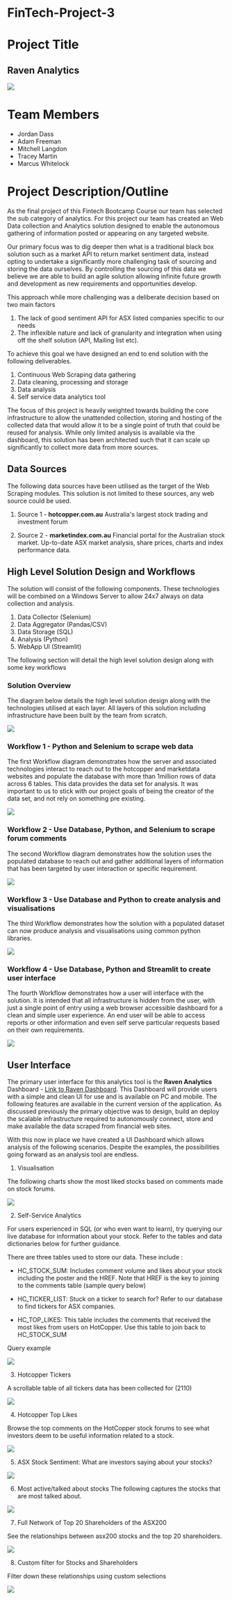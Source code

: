 # FinTech-Project-3

# Project Title
## Raven Analytics

![](https://github.com/apfreeman/FinTech-Project-3/blob/main/Images/How-Data-Analytics.jpg?raw=true)

# Team Members

- Jordan Dass
- Adam Freeman 
- Mitchell Langdon 
- Tracey Martin
- Marcus Whitelock 

# Project Description/Outline

As the final project of this Fintech Bootcamp Course our team has selected the sub category of analytics. For this project our team has created an Web Data collection and Analytics solution designed to enable the autonomous gathering of information posted or appearing on any targeted website. 

Our primary focus was to dig deeper then what is a traditional black box solution such as a market API to return market sentiment data, instead opting to undertake a significantly more challenging task of sourcing and storing the data ourselves. By controlling the sourcing of this data we believe we are able to build an agile solution allowing infinite future growth and development as new requirements and opportunities develop.

This approach while more challenging was a deliberate decision based on two main factors 
    
1. The lack of good sentiment API for ASX listed companies specific to our needs
2. The inflexible nature and lack of granularity and integration when using off the shelf solution (API, Mailing list etc).

To achieve this goal we have designed an end to end solution with the following deliverables.

1. Continuous Web Scraping data gathering
2. Data cleaning, processing and storage
3. Data analysis 
4. Self service data analytics tool

The focus of this project is heavily weighted towards building the core infrastructure to allow the unattended collection, storing and hosting of the collected data that would allow it to be a single point of truth that could be reused for analysis. While only limited analysis is available via the dashboard, this solution has been architected such that it can scale up significantly to collect more data from more sources.  

## Data Sources 

The following data sources have been utilised as the target of the Web Scraping modules. This solution is not limited to these sources, any web source could be used.

1. Source 1 - **hotcopper.com.au** Australia's largest stock  trading and investment forum

2. Source 2 - **marketindex.com.au** Financial portal for the Australian stock market. Up-to-date ASX market analysis, share prices, charts and index performance data.


## High Level Solution Design and Workflows

The solution will consist of the following components. These technologies will be combined on a Windows Server to allow 24x7 always on data collection and analysis. 

1. Data Collector (Selenium)
2. Data Aggregator (Pandas/CSV)
3. Data Storage (SQL)
4. Analysis (Python)
5. WebApp UI (Streamlit)

The following section will detail the high level solution design along with some key workflows 

### Solution Overview

The diagram below details the high level solution design along with the technologies utilised at each layer. All layers of this solution including infrastructure have been built by the team from scratch.

![](https://github.com/apfreeman/FinTech-Project-3/blob/main/Images/app_architecture_only.png?raw=true)

### Workflow 1 - Python and Selenium to scrape web data

The first Workflow diagram demonstrates how the server and associated technologies interact to reach out to the hotcopper and marketdata websites and populate the database with more than 1million rows of data across 6 tables. This data provides the data set for analysis. It was important to us to stick with our project goals of being the creator of the data set, and not rely on something pre existing. 

![](https://github.com/apfreeman/FinTech-Project-3/blob/main/Images/app_workflow_1.PNG?raw=true)

### Workflow 2 - Use Database, Python, and Selenium to scrape forum comments

The second Workflow diagram demonstrates how the solution uses the populated database to reach out and gather additional layers of information that has been targeted by user interaction or  specific requirement. 

![](https://github.com/apfreeman/FinTech-Project-3/blob/main/Images/app_workflow_2.PNG?raw=true)

### Workflow 3 - Use Database and Python to create analysis and visualisations

The third Workflow demonstrates how the solution with a populated dataset can now produce analysis and visualisations using common python libraries. 

![](https://github.com/apfreeman/FinTech-Project-3/blob/main/Images/app_workflow_3.PNG?raw=true)

### Workflow 4 - Use Database, Python and Streamlit to create user interface

The fourth Workflow demonstrates how a user will interface with the solution. It is intended that all infrastructure is hidden from the user, with just a single point of entry using a web browser accessible dashboard for a clean and simple user experience. An end user will be able to access reports or other information and even self serve particular requests based on their own requirements. 

![](https://github.com/apfreeman/FinTech-Project-3/blob/main/Images/app_workflow_4.PNG?raw=true)


## User Interface 

The primary user interface for this analytics tool is the **Raven Analytics** Dashboard - [Link to Raven Dashboard](http://raven.creativenetworks.com.au:8502/). This Dashboard will provide users with a simple and clean UI for use and is available on PC and mobile. The following features are available in the current version of the application. As discussed previously the primary objective was to design, build an deploy the scalable infrastructure required to autonomously connect, store and make available the data scraped from financial web sites. 

With this now in place we have created a UI Dashboard which allows analysis of the following scenarios. Despite the examples, the possibilities going forward as an analysis tool are endless.   

1. Visualisation

The following charts show the most liked stocks based on comments made on stock forums.

![](https://github.com/apfreeman/FinTech-Project-3/blob/main/Images/1_visualisation.PNG?raw=true)

2. Self-Service Analytics

For users experienced in SQL (or who even want to learn), try querying our live database for information about your stock. Refer to the tables and data dictionaries below for further guidance.

There are three tables used to store our data. These include :

- HC_STOCK_SUM: Includes comment volume and likes about your stock including the poster and the HREF. Note that HREF is the key to joining to the comments table (sample query below)

- HC_TICKER_LIST: Stuck on a ticker to search for? Refer to our database to find tickers for ASX companies.

- HC_TOP_LIKES: This table includes the comments that received the most likes from users on HotCopper. Use this table to join back to HC_STOCK_SUM

Query example

![](https://github.com/apfreeman/FinTech-Project-3/blob/main/Images/2_ss_analytics.PNG?raw=true)

3. Hotcopper Tickers

A scrollable table of all tickers data has been collected for (2110)

![](https://github.com/apfreeman/FinTech-Project-3/blob/main/Images/3_hc_tickers.PNG?raw=true)

4. Hotcopper Top Likes

Browse the top comments on the HotCopper stock forums to see what investors deem to be useful information related to a stock.

![](https://github.com/apfreeman/FinTech-Project-3/blob/main/Images/4_hc_top_likes.PNG?raw=true)


5. ASX Stock Sentiment: What are investors saying about your stocks?

![](https://github.com/apfreeman/FinTech-Project-3/blob/main/Images/5_sentiment.PNG?raw=true)

6. Most active/talked about stocks
The following captures the stocks that are most talked about.

![](https://github.com/apfreeman/FinTech-Project-3/blob/main/Images/6_most_active.PNG?raw=true)


7. Full Network of Top 20 Shareholders of the ASX200

See the relationships between asx200 stocks and the top 20 shareholders.

![](https://github.com/apfreeman/FinTech-Project-3/blob/main/Images/network_capture.gif?raw=true)

8. Custom filter for Stocks and Shareholders

Filter down these relationships using custom selections

![](https://github.com/apfreeman/FinTech-Project-3/blob/main/Images/8_custom_filter.PNG?raw=true)
